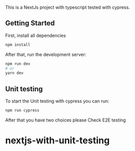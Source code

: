 This is a NextJs project with typescript tested with cypress.

## Getting Started

First, install all dependencies

```bash
npm install
```

After that, run the development server:

```bash
npm run dev
# or
yarn dev
```

## Unit testing

To start the Unit testing with cypress you can run:

```bash
npm run cypress

```

After that you have two choices please Check E2E testing

# nextjs-with-unit-testing

